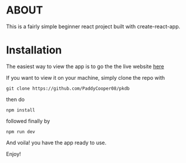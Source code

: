 # ABOUT

This is a fairly simple beginner react project built with create-react-app.

# Installation

The easiest way to view the app is to go the the live website [here](https://pkdb.vercel.app)

If you want to view it on your machine, simply clone the repo with

```
git clone https://github.com/PaddyCooper08/pkdb
```

then do

```
npm install
```

followed finally by

```
npm run dev
```

And voila! you have the app ready to use.

Enjoy!
